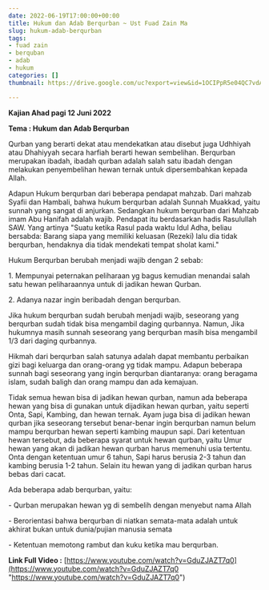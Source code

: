 ```yaml
---
date: 2022-06-19T17:00:00+00:00
title: Hukum dan Adab Berqurban ~ Ust Fuad Zain Ma
slug: hukum-adab-berqurban
tags:
- fuad zain
- berquban
- adab
- hukum
categories: []
thumbnail: https://drive.google.com/uc?export=view&id=1OCIPpR5e04QC7vdAcqO_OZ6R8WJSxAV9

---
```

**Kajian Ahad pagi 12 Juni 2022**

**Tema : Hukum dan Adab Berqurban**

Qurban yang berarti dekat atau mendekatkan atau disebut juga Udhhiyah atau Dhahiyyah secara harfiah berarti hewan sembelihan. Berqurban merupakan ibadah, ibadah qurban adalah salah satu ibadah dengan melakukan penyembelihan hewan ternak untuk dipersembahkan kepada Allah. 

Adapun Hukum berqurban dari beberapa pendapat mahzab. Dari mahzab Syafii dan Hambali, bahwa hukum berqurban adalah Sunnah Muakkad, yaitu sunnah yang sangat di anjurkan. Sedangkan hukum berqurban dari Mahzab imam Abu Hanifah adalah wajib. Pendapat itu berdasarkan hadis Rasulullah SAW. Yang artinya "Suatu ketika Rasul pada waktu Idul Adha, beliau bersabda: Barang siapa yang memiliki keluasan (Rezeki) lalu dia tidak berqurban, hendaknya dia tidak mendekati tempat sholat kami."

Hukum Berqurban berubah menjadi wajib dengan 2 sebab:

1\. Mempunyai peternakan peliharaan yg bagus kemudian menandai salah satu hewan peliharaannya untuk di jadikan hewan Qurban.

2\. Adanya nazar ingin beribadah dengan berqurban.

Jika hukum berqurban sudah berubah menjadi wajib, seseorang yang berqurban sudah tidak bisa mengambil daging qurbannya. Namun, Jika hukumnya masih sunnah seseorang yang berqurban masih bisa mengambil 1/3 dari daging qurbannya.

Hikmah dari berqurban salah satunya adalah dapat membantu perbaikan gizi bagi keluarga dan orang-orang yg tidak mampu. Adapun beberapa sunnah bagi seseorang yang ingin berqurban diantaranya: orang beragama islam, sudah baligh dan orang mampu dan ada kemajuan. 

Tidak semua hewan bisa di jadikan hewan qurban, namun ada beberapa hewan yang bisa di gunakan untuk dijadikan hewan qurban, yaitu seperti Onta, Sapi, Kambing, dan hewan ternak. Ayam juga bisa di jadikan hewan qurban jika seseorang tersebut benar-benar ingin berqurban namun belum mampu berqurban hewan seperti kambing maupun sapi. Dari ketentuan hewan tersebut, ada beberapa syarat untuk hewan qurban, yaitu Umur hewan yang akan di jadikan hewan qurban harus memenuhi usia tertentu. Onta dengan ketentuan umur 6 tahun, Sapi harus berusia 2-3 tahun dan kambing berusia 1-2 tahun. Selain itu hewan yang di jadikan qurban harus bebas dari cacat.

Ada beberapa adab berqurban, yaitu:

\- Qurban merupakan hewan yg di sembelih dengan menyebut nama Allah

\-  Berorientasi bahwa berqurban di niatkan semata-mata adalah untuk akhirat bukan untuk dunia/pujian manusia semata

\- Ketentuan memotong rambut dan kuku ketika mau berqurban.

**Link Full Video :** [https://www.youtube.com/watch?v=GduZJAZT7q0](https://www.youtube.com/watch?v=GduZJAZT7q0 "https://www.youtube.com/watch?v=GduZJAZT7q0")